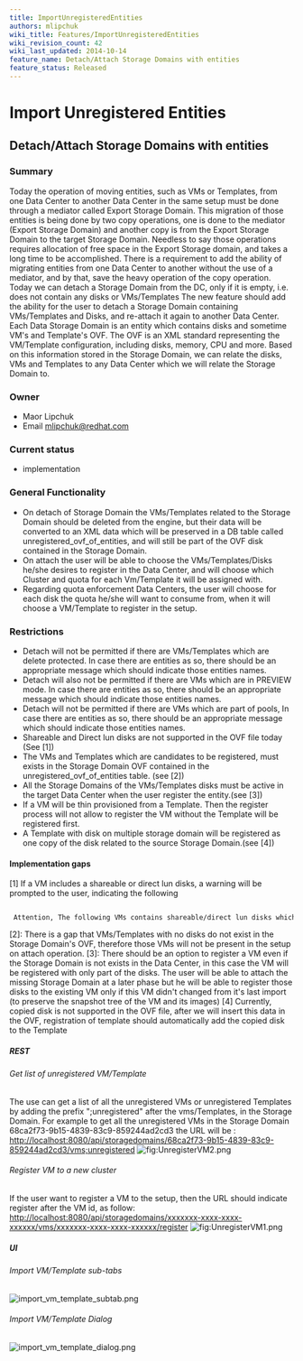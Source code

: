 ```yaml
---
title: ImportUnregisteredEntities
authors: mlipchuk
wiki_title: Features/ImportUnregisteredEntities
wiki_revision_count: 42
wiki_last_updated: 2014-10-14
feature_name: Detach/Attach Storage Domains with entities
feature_status: Released
---
```


# Import Unregistered Entities

## Detach/Attach Storage Domains with entities

### Summary

Today the operation of moving entities, such as VMs or Templates, from one Data Center to another Data Center in the same setup must be done through a mediator called Export Storage Domain.
This migration of those entities is being done by two copy operations, one is done to the mediator (Export Storage Domain) and another copy is from the Export Storage Domain to the target Storage Domain.
Needless to say those operations requires allocation of free space in the Export Storage domain, and takes a long time to be accomplished.
There is a requirement to add the ability of migrating entities from one Data Center to another without the use of a mediator, and by that, save the heavy operation of the copy operation.
Today we can detach a Storage Domain from the DC, only if it is empty, i.e. does not contain any disks or VMs/Templates
The new feature should add the ability for the user to detach a Storage Domain containing VMs/Templates and Disks, and re-attach it again to another Data Center.
Each Data Storage Domain is an entity which contains disks and sometime VM's and Template's OVF.
The OVF is an XML standard representing the VM/Template configuration, including disks, memory, CPU and more.
Based on this information stored in the Storage Domain, we can relate the disks, VMs and Templates to any Data Center which we will relate the Storage Domain to.

### Owner

*   Maor Lipchuk
*   Email <mlipchuk@redhat.com>

### Current status

*   implementation

### General Functionality

*   On detach of Storage Domain the VMs/Templates related to the Storage Domain should be deleted from the engine, but their data will be converted to an XML data which will be preserved in a DB table called unregistered_ovf_of_entities, and will still be part of the OVF disk contained in the Storage Domain.
*   On attach the user will be able to choose the VMs/Templates/Disks he/she desires to register in the Data Center, and will choose which Cluster and quota for each Vm/Template it will be assigned with.
*   Regarding quota enforcement Data Centers, the user will choose for each disk the quota he/she will want to consume from, when it will choose a VM/Template to register in the setup.

### Restrictions

*   Detach will not be permitted if there are VMs/Templates which are delete protected. In case there are entities as so, there should be an appropriate message which should indicate those entities names.
*   Detach will also not be permitted if there are VMs which are in PREVIEW mode. In case there are entities as so, there should be an appropriate message which should indicate those entities names.
*   Detach will not be permitted if there are VMs which are part of pools, In case there are entities as so, there should be an appropriate message which should indicate those entities names.
*   Shareable and Direct lun disks are not supported in the OVF file today (See [1])
*   The VMs and Templates which are candidates to be registered, must exists in the Storage Domain OVF contained in the unregistered_ovf_of_entities table. (see [2])
*   All the Storage Domains of the VMs/Templates disks must be active in the target Data Center when the user register the entity.(see [3])
*   If a VM will be thin provisioned from a Template. Then the register process will not allow to register the VM without the Template will be registered first.
*   A Template with disk on multiple storage domain will be registered as one copy of the disk related to the source Storage Domain.(see [4])

#### Implementation gaps

[1] If a VM includes a shareable or direct lun disks, a warning will be prompted to the user, indicating the following

       Attention, The following VMs contains shareable/direct lun disks which will not be part of the VM configuration after the detach will take place: {vmNames}.

[2]: There is a gap that VMs/Templates with no disks do not exist in the Storage Domain's OVF, therefore those VMs will not be present in the setup on attach operation.
[3]: There should be an option to register a VM even if the Storage Domain is not exists in the Data Center, in this case the VM will be registered with only part of the disks.
The user will be able to attach the missing Storage Domain at a later phase but he will be able to register those disks to the existing VM only if this VM didn't changed from it's last import (to preserve the snapshot tree of the VM and its images) [4] Currently, copied disk is not supported in the OVF file, after we will insert this data in the OVF, registration of template should automatically add the copied disk to the Template

##### REST

###### Get list of unregistered VM/Template

The use can get a list of all the unregistered VMs or unregistered Templates by adding the prefix ";unregistered" after the vms/Templates, in the Storage Domain.
For example to get all the unregistered VMs in the Storage Domain 68ca2f73-9b15-4839-83c9-859244ad2cd3 the URL will be : <http://localhost:8080/api/storagedomains/68ca2f73-9b15-4839-83c9-859244ad2cd3/vms;unregistered> ![](UnregisterVM2.png "fig:UnregisterVM2.png")

###### Register VM to a new cluster

If the user want to register a VM to the setup, then the URL should indicate register after the VM id, as follow: <http://localhost:8080/api/storagedomains/xxxxxxx-xxxx-xxxx-xxxxxx/vms/xxxxxxx-xxxx-xxxx-xxxxxx/register> ![](UnregisterVM1.png "fig:UnregisterVM1.png")

##### UI

###### Import VM/Template sub-tabs

![](import_vm_template_subtab.png "import_vm_template_subtab.png")

###### Import VM/Template Dialog

![](import_vm_template_dialog.png "import_vm_template_dialog.png")
